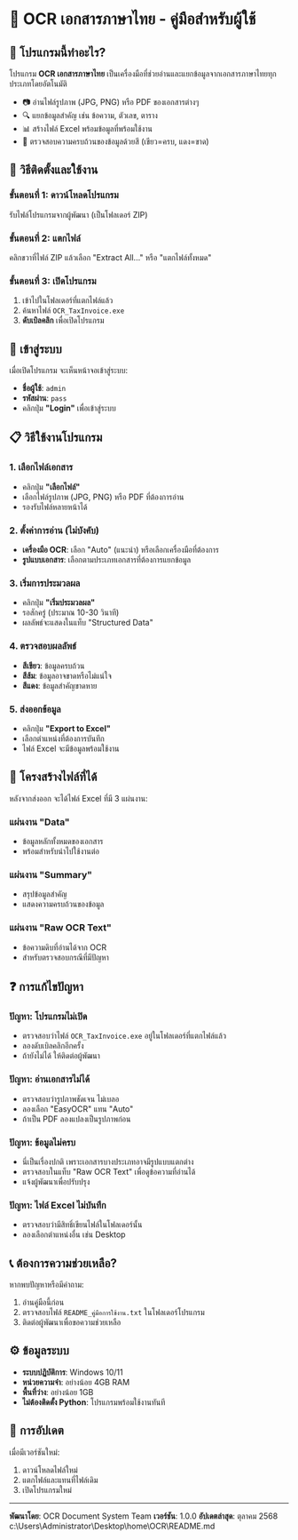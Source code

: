 # 📄 OCR เอกสารภาษาไทย - คู่มือสำหรับผู้ใช้

## 🎯 โปรแกรมนี้ทำอะไร?

โปรแกรม **OCR เอกสารภาษาไทย** เป็นเครื่องมือที่ช่วยอ่านและแยกข้อมูลจากเอกสารภาษาไทยทุกประเภทโดยอัตโนมัติ
- 📷 อ่านไฟล์รูปภาพ (JPG, PNG) หรือ PDF ของเอกสารต่างๆ
- 🔍 แยกข้อมูลสำคัญ เช่น ข้อความ, ตัวเลข, ตาราง
- 📊 สร้างไฟล์ Excel พร้อมข้อมูลที่พร้อมใช้งาน
- 🎨 ตรวจสอบความครบถ้วนของข้อมูลด้วยสี (เขียว=ครบ, แดง=ขาด)

## 🚀 วิธีติดตั้งและใช้งาน

### ขั้นตอนที่ 1: ดาวน์โหลดโปรแกรม
รับไฟล์โปรแกรมจากผู้พัฒนา (เป็นโฟลเดอร์ ZIP)

### ขั้นตอนที่ 2: แตกไฟล์
คลิกขวาที่ไฟล์ ZIP แล้วเลือก "Extract All..." หรือ "แตกไฟล์ทั้งหมด"

### ขั้นตอนที่ 3: เปิดโปรแกรม
1. เข้าไปในโฟลเดอร์ที่แตกไฟล์แล้ว
2. ค้นหาไฟล์ `OCR_TaxInvoice.exe`
3. **ดับเบิลคลิก** เพื่อเปิดโปรแกรม

## 🔐 เข้าสู่ระบบ

เมื่อเปิดโปรแกรม จะเห็นหน้าจอเข้าสู่ระบบ:
- **ชื่อผู้ใช้**: `admin`
- **รหัสผ่าน**: `pass`
- คลิกปุ่ม **"Login"** เพื่อเข้าสู่ระบบ

## 📋 วิธีใช้งานโปรแกรม

### 1. เลือกไฟล์เอกสาร
- คลิกปุ่ม **"เลือกไฟล์"**
- เลือกไฟล์รูปภาพ (JPG, PNG) หรือ PDF ที่ต้องการอ่าน
- รองรับไฟล์หลายหน้าได้

### 2. ตั้งค่าการอ่าน (ไม่บังคับ)
- **เครื่องมือ OCR**: เลือก "Auto" (แนะนำ) หรือเลือกเครื่องมือที่ต้องการ
- **รูปแบบเอกสาร**: เลือกตามประเภทเอกสารที่ต้องการแยกข้อมูล

### 3. เริ่มการประมวลผล
- คลิกปุ่ม **"เริ่มประมวลผล"**
- รอสักครู่ (ประมาณ 10-30 วินาที)
- ผลลัพธ์จะแสดงในแท็บ "Structured Data"

### 4. ตรวจสอบผลลัพธ์
- **สีเขียว**: ข้อมูลครบถ้วน
- **สีส้ม**: ข้อมูลอาจขาดหรือไม่แน่ใจ
- **สีแดง**: ข้อมูลสำคัญขาดหาย

### 5. ส่งออกข้อมูล
- คลิกปุ่ม **"Export to Excel"**
- เลือกตำแหน่งที่ต้องการบันทึก
- ไฟล์ Excel จะมีข้อมูลพร้อมใช้งาน

## 📁 โครงสร้างไฟล์ที่ได้

หลังจากส่งออก จะได้ไฟล์ Excel ที่มี 3 แผ่นงาน:

### แผ่นงาน "Data"
- ข้อมูลหลักทั้งหมดของเอกสาร
- พร้อมสำหรับนำไปใช้งานต่อ

### แผ่นงาน "Summary"
- สรุปข้อมูลสำคัญ
- แสดงความครบถ้วนของข้อมูล

### แผ่นงาน "Raw OCR Text"
- ข้อความดิบที่อ่านได้จาก OCR
- สำหรับตรวจสอบกรณีที่มีปัญหา

## ❓ การแก้ไขปัญหา

### ปัญหา: โปรแกรมไม่เปิด
- ตรวจสอบว่าไฟล์ `OCR_TaxInvoice.exe` อยู่ในโฟลเดอร์ที่แตกไฟล์แล้ว
- ลองดับเบิลคลิกอีกครั้ง
- ถ้ายังไม่ได้ ให้ติดต่อผู้พัฒนา

### ปัญหา: อ่านเอกสารไม่ได้
- ตรวจสอบว่ารูปภาพชัดเจน ไม่เบลอ
- ลองเลือก "EasyOCR" แทน "Auto"
- ถ้าเป็น PDF ลองแปลงเป็นรูปภาพก่อน

### ปัญหา: ข้อมูลไม่ครบ
- นี่เป็นเรื่องปกติ เพราะเอกสารบางประเภทอาจมีรูปแบบแตกต่าง
- ตรวจสอบในแท็บ "Raw OCR Text" เพื่อดูข้อความที่อ่านได้
- แจ้งผู้พัฒนาเพื่อปรับปรุง

### ปัญหา: ไฟล์ Excel ไม่บันทึก
- ตรวจสอบว่ามีสิทธิ์เขียนไฟล์ในโฟลเดอร์นั้น
- ลองเลือกตำแหน่งอื่น เช่น Desktop

## 📞 ต้องการความช่วยเหลือ?

หากพบปัญหาหรือมีคำถาม:
1. อ่านคู่มือนี้ก่อน
2. ตรวจสอบไฟล์ `README_คู่มือการใช้งาน.txt` ในโฟลเดอร์โปรแกรม
3. ติดต่อผู้พัฒนาเพื่อขอความช่วยเหลือ

## ⚙️ ข้อมูลระบบ

- **ระบบปฏิบัติการ**: Windows 10/11
- **หน่วยความจำ**: อย่างน้อย 4GB RAM
- **พื้นที่ว่าง**: อย่างน้อย 1GB
- **ไม่ต้องติดตั้ง Python**: โปรแกรมพร้อมใช้งานทันที

## 🔄 การอัปเดต

เมื่อมีเวอร์ชันใหม่:
1. ดาวน์โหลดไฟล์ใหม่
2. แตกไฟล์และแทนที่ไฟล์เดิม
3. เปิดโปรแกรมใหม่

---

**พัฒนาโดย**: OCR Document System Team
**เวอร์ชัน**: 1.0.0
**อัปเดตล่าสุด**: ตุลาคม 2568</content>
<parameter name="filePath">c:\Users\Administrator\Desktop\home\OCR\README.md